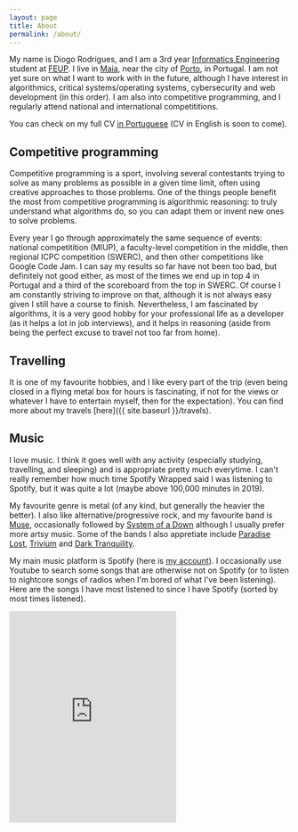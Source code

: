 ```yaml
---
layout: page
title: About
permalink: /about/
---
```


My name is Diogo Rodrigues, and I am a 3rd year [Informatics Engineering](https://sigarra.up.pt/feup/en/cur_geral.cur_view?pv_curso_id=742) student at [FEUP](https://sigarra.up.pt/feup/en/WEB_PAGE.INICIAL). I live in [Maia](https://en.wikipedia.org/wiki/Maia,_Portugal), near the city of [Porto](https://en.wikipedia.org/wiki/Porto), in Portugal. I am not yet sure on what I want to work with in the future, although I have interest in algorithmics, critical systems/operating systems, cybersecurity and web development (in this order). I am also into competitive programming, and I regularly attend national and international competititions.

You can check on my full CV [in Portuguese](https://drive.google.com/uc?id=12vRqYdYs_r6E22g_MHJ5Fm8FdlEDVQVn) (CV in English is soon to come).

## Competitive programming

Competitive programming is a sport, involving several contestants trying to solve as many problems as possible in a given time limit, often using creative approaches to those problems. One of the things people benefit the most from competitive programming is algorithmic reasoning: to truly understand what algorithms do, so you can adapt them or invent new ones to solve problems.

Every year I go through approximately the same sequence of events: national competitition (MIUP), a faculty-level competition in the middle, then regional ICPC competition (SWERC), and then other competitions like Google Code Jam. I can say my results so far have not been too bad, but definitely not good either, as most of the times we end up in top 4 in Portugal and a third of the scoreboard from the top in SWERC. Of course I am constantly striving to improve on that, although it is not always easy given I still have a course to finish. Nevertheless, I am fascinated by algorithms, it is a very good hobby for your professional life as a developer (as it helps a lot in job interviews), and it helps in reasoning (aside from being the perfect excuse to travel not too far from home).

## Travelling

It is one of my favourite hobbies, and I like every part of the trip (even being closed in a flying metal box for hours is fascinating, if not for the views or whatever I have to entertain myself, then for the expectation). You can find more about my travels [here]({{ site.baseurl }}/travels).

## Music

I love music. I think it goes well with any activity (especially studying, travelling, and sleeping) and is appropriate pretty much everytime. I can't really remember how much time Spotify Wrapped said I was listening to Spotify, but it was quite a lot (maybe above 100,000 minutes in 2019).

My favourite genre is metal (of any kind, but generally the heavier the better). I also like alternative/progressive rock, and my favourite band is [Muse](https://en.wikipedia.org/wiki/Muse_(band)), occasionally followed by [System of a Down](https://en.wikipedia.org/wiki/System_of_a_Down) although I usually prefer more artsy music. Some of the bands I also appretiate include [Paradise Lost](https://en.wikipedia.org/wiki/Paradise_Lost_(band)), [Trivium](https://en.wikipedia.org/wiki/Trivium_(band)) and [Dark Tranquility](https://en.wikipedia.org/wiki/Dark_Tranquillity).
 
My main music platform is Spotify (here is [my account](https://open.spotify.com/user/dmfrodrigues2000)). I occasionally use Youtube to search some songs that are otherwise not on Spotify (or to listen to nightcore songs of radios when I'm bored of what I've been listening). Here are the songs I have most listened to since I have Spotify (sorted by most times listened).

<iframe class="spotify" src="https://open.spotify.com/embed/playlist/6nzC0NHZW6Vh1Mt1rrjyim" height="380" frameborder="0" allowtransparency="true" allow="encrypted-media"></iframe>
